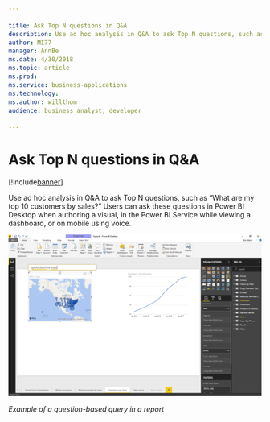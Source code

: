 ```yaml
---

title: Ask Top N questions in Q&A
description: Use ad hoc analysis in Q&A to ask Top N questions, such as “What are my top 10 customers by sales?” Users can ask these questions in Power BI Desktop when authoring a visual, in the Power BI Service while viewing a dashboard, or on mobile using voice.
author: MI77
manager: AnnBe
ms.date: 4/30/2018
ms.topic: article
ms.prod: 
ms.service: business-applications
ms.technology: 
ms.author: willthom
audience: business analyst, developer

---
```

#  Ask Top N questions in Q&A




[!include[banner](../../../includes/banner.md)]

Use ad hoc analysis in Q&A to ask Top N questions, such as “What are my top 10
customers by sales?” Users can ask these questions in Power BI Desktop when
authoring a visual, in the Power BI Service while viewing a dashboard, or on
mobile using voice.

![A screenshot showing an example of a question-based query in a report](media/ask-top-n-questions-q-a-1.png "A screenshot showing an example of a question-based query in a report")

*Example of a question-based query in a report*


